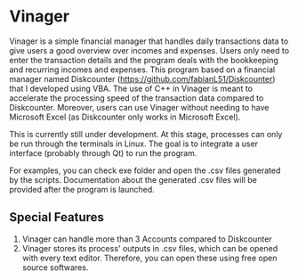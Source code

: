 # Vinager

Vinager is a simple financial manager that handles daily transactions data to give users a good overview over incomes and expenses. Users only need to enter the transaction details and the program deals with the bookkeeping and recurring incomes and expenses. This program based on a financial manager named Diskcounter (https://github.com/fabianL51/Diskcounter) that I developed using VBA. The use of C++ in Vinager is meant to accelerate the processing speed of the transaction data compared to Diskcounter. Moreover, users can use Vinager without needing to have Microsoft Excel (as Diskcounter only works in Microsoft Excel).

This is currently still under development. At this stage, processes can only be run through the terminals in Linux. The goal is to integrate a user interface (probably through Qt) to run the program. 

For examples, you can check exe folder and open the .csv files generated by the scripts. Documentation about the generated .csv files will be provided after the program is launched.

## Special Features

1. Vinager can handle more than 3 Accounts compared to Diskcounter
2. Vinager stores its process' outputs in .csv files, which can be opened with every text editor. Therefore, you can open these using free open source softwares.
